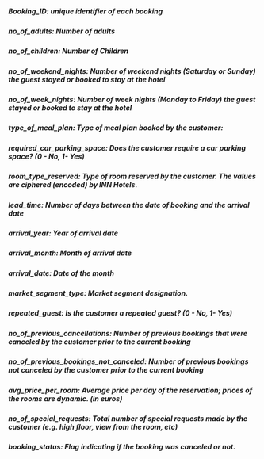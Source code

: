 
##### Booking_ID: unique identifier of each booking
##### no_of_adults: Number of adults
##### no_of_children: Number of Children
##### no_of_weekend_nights: Number of weekend nights (Saturday or Sunday) the guest stayed or booked to stay at the hotel
##### no_of_week_nights: Number of week nights (Monday to Friday) the guest stayed or booked to stay at the hotel
##### type_of_meal_plan: Type of meal plan booked by the customer:
##### required_car_parking_space: Does the customer require a car parking space? (0 - No, 1- Yes)
##### room_type_reserved: Type of room reserved by the customer. The values are ciphered (encoded) by INN Hotels.
##### lead_time: Number of days between the date of booking and the arrival date
##### arrival_year: Year of arrival date
##### arrival_month: Month of arrival date
##### arrival_date: Date of the month
##### market_segment_type: Market segment designation.
##### repeated_guest: Is the customer a repeated guest? (0 - No, 1- Yes)
##### no_of_previous_cancellations: Number of previous bookings that were canceled by the customer prior to the current booking
##### no_of_previous_bookings_not_canceled: Number of previous bookings not canceled by the customer prior to the current booking
##### avg_price_per_room: Average price per day of the reservation; prices of the rooms are dynamic. (in euros)
##### no_of_special_requests: Total number of special requests made by the customer (e.g. high floor, view from the room, etc)
##### booking_status: Flag indicating if the booking was canceled or not.
